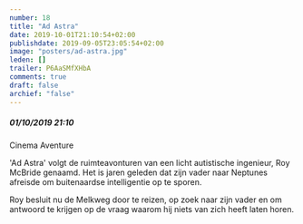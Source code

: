 ```yaml
---
number: 18
title: "Ad Astra"
date: 2019-10-01T21:10:54+02:00
publishdate: 2019-09-05T23:05:54+02:00
image: "posters/ad-astra.jpg"
leden: []
trailer: P6AaSMfXHbA
comments: true
draft: false
archief: "false"
---
```


##### 01/10/2019 21:10

Cinema Aventure

'Ad Astra' volgt de ruimteavonturen van een licht autistische ingenieur,
Roy McBride genaamd. Het is jaren geleden dat zijn vader naar Neptunes
afreisde om buitenaardse intelligentie op te sporen.
<!--more-->
Roy besluit nu de
Melkweg door te reizen, op zoek naar zijn vader en om antwoord te krijgen
op de vraag waarom hij niets van zich heeft laten horen.
